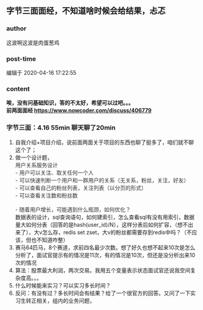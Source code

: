 ## 字节三面面经，不知道啥时候会给结果，忐忑
### author 
这波啊这波是肉蛋葱鸡
### post-time 

编辑于  2020-04-16 17:22:55
### content 
<div class="post-topic-des nc-post-content">
 <div>
  <strong>
   唉，没有问基础知识，答的不太好，希望可以过吧。。。
  </strong>
 </div>
 <div>
  <strong>
   前两面面经
   <a href="https://www.nowcoder.com/discuss/406779" target="_blank">
    https://www.nowcoder.com/discuss/406779
   </a>
  </strong>
 </div>
 <h3>
  字节三面：4.16 55min 聊天聊了20min
 </h3>
 <div>
  <ol>
   <li>
    自我介绍+项目介绍，说前面两面关于项目的东西也聊了挺多了，咱们就不聊这个了；
   </li>
   <li>
    做一个设计题，
    <div style="color: rgb(51,51,51);">
     用户关系服务设计
    </div>
    <div style="color: rgb(51,51,51);">
     - 用户可以关注、取关任何一个人
    </div>
    <div style="color: rgb(51,51,51);">
     - 可以快速判断一个用户和一群用户的关系（无关系，粉丝，关注，好友）
    </div>
    <div style="color: rgb(51,51,51);">
     - 可以查看自己的粉丝列表，关注列表（以分页的形式）
    </div>
    <div style="color: rgb(51,51,51);">
     - 可以查看关注数和粉丝数
    </div>
    <div style="color: rgb(51,51,51);">
     <br/>
    </div>
    <div style="color: rgb(51,51,51);">
     - 随着用户增长，可能遇到什么瓶颈，如何优化？
    </div>
    数据表的设计，sql查询语句，如何建索引，怎么查看sql有没有用索引，数据量大如何分表（回答的是hash(user_id)/N），这样分表后如何扩容，（想不出来了），大v怎么存，redis set zset，大v的粉丝都需要存到redis中吗？（不应该，但也不知道咋整）
   </li>
   <li>
    赛马64匹马，8个赛道，求前四名最少次数。想了好久也想不起来10次是怎么分析了，面试官提示有的情况是11次，有的情况是10次，但还是没分析出来10次的情况
   </li>
   <li>
    算法：股票最大利润，两次交易。我用五个变量表示状态面试官还说我空间复杂度高。。。
   </li>
   <li>
    什么时候能来实习？可以实习多长时间？
   </li>
   <li>
    反问：有没有过？多长时间会有结果？给了一个很官方的回答。又问了一下实习生转正相关，组内的业务问题，
   </li>
  </ol>
 </div>
 <span>
 </span>
</div>
